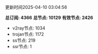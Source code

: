 更新时间2025-04-10 03:04:56

**总订阅: 4366**
**总节点: 10129**
**有效节点: 2426**
- v2ray节点: 1034
- trojan节点: 1172
- ss节点: 219
- ssr节点: 1
